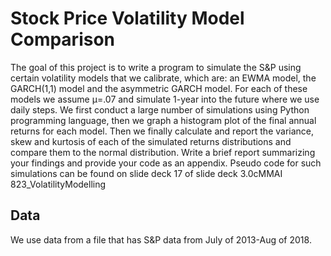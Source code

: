 # Stock Price Volatility Model Comparison

The goal of this project is to write a program to simulate the S&P using certain volatility models that we calibrate, which are: an EWMA model, the GARCH(1,1) model and the asymmetric GARCH model.  For each of these models we assume μ=.07 and simulate 1-year into the future where we use daily steps. We first conduct a large number of simulations using Python programming language, then we graph a histogram plot of the final annual returns for each model. Then we finally calculate and report the variance, skew and kurtosis of each of the simulated returns distributions and compare them to the normal distribution. Write a brief report summarizing your findings and provide your code as an appendix.  Pseudo code for such simulations can be found on slide deck 17 of slide deck 3.0cMMAI 823_VolatilityModelling


## Data

We use data from a file that has S&P data from July of 2013-Aug of 2018.

	

